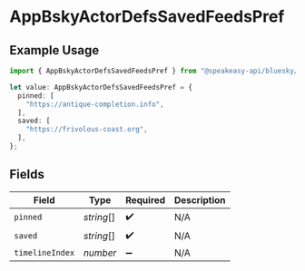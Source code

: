 # AppBskyActorDefsSavedFeedsPref

## Example Usage

```typescript
import { AppBskyActorDefsSavedFeedsPref } from "@speakeasy-api/bluesky/models/components";

let value: AppBskyActorDefsSavedFeedsPref = {
  pinned: [
    "https://antique-completion.info",
  ],
  saved: [
    "https://frivolous-coast.org",
  ],
};
```

## Fields

| Field              | Type               | Required           | Description        |
| ------------------ | ------------------ | ------------------ | ------------------ |
| `pinned`           | *string*[]         | :heavy_check_mark: | N/A                |
| `saved`            | *string*[]         | :heavy_check_mark: | N/A                |
| `timelineIndex`    | *number*           | :heavy_minus_sign: | N/A                |